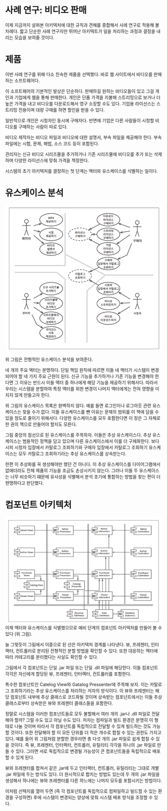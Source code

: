 # **사례 연구: 비디오 판매**  
이제 지금까지 살펴본 아키텍처에 대한 규칙과 견해를 종합해서 사례 연구로 적용해 볼 차례다. 짧고 단순한 사례 연구지만 뛰어난 아키텍트가 일을 처리하는 
과정과 결정을 내리는 모습을 보여줄 것이다.  
  
# **제품**  
이번 사례 연구를 위해 다소 친숙한 제품을 선택했다. 바로 웹 사이트에서 비디오를 판매하는 소프트웨어다.  
  
이 소프트웨어의 기본적인 발상은 단순하다. 판매하길 원하는 비디오들이 있고 그걸 개인과 기업에게 웹을 통해 판매한다. 개인은 단품 가격을 지불해 
스트리밍으로 보거나 더 높은 가격을 내고 비디오를 다운로드해서 영구 소장할 수도 있다. 기업용 라이선스는 스트리밍 전용이며 대량 구매를 하면 할인을 
받을 수 있다.  
  
일반적으로 개인은 시청자인 동시에 구매자다. 반면에 기업은 다른 사람들이 시청할 비디오를 구매하는 사람이 따로 있다.  
  
비디오 제작자는 비디오 파일과 비디오에 대한 설명서, 부속 파일을 제공해야 한다. 부속 파일에는 시험, 문제, 해법, 소스 코드 등이 포함된다.  
  
관리자는 신규 비디오 시리즈물을 추가하거나 기존 시리즈물에 비디오를 추가 또는 삭제하며 다양한 라이선스에 맞춰 가격을 책정한다.  
  
시스템의 초기 아키텍처를 결정하는 첫 단계는 액터와 유스케이스를 식별하는 일이다.  
  
# **유스케이스 분석**  
![img.png](image/img.png)  
  
위 그림은 전형적인 유스케이스 분석을 보여준다.  
  
네 개의 주요 액터는 분명하다. 단일 책임 원칙에 따르면 이들 네 액터가 시스템이 변경되어야 할 네 가지 주요 근원이 된다. 신규 기능을 추가하거나 
기존 기능을 변경해야 한다면 그 이유는 반드시 이들 액터 중 하나에게 해당 기능을 제공하기 위해서다. 따라서 우리는 시스템을 분할하여 특정 액터를 
위한 변경이 나머지 액터에게는 전혀 영향을 미치지 않게 만들고자 한다.  
  
위 그림의 유스케이스 목록은 완벽하지 않다. 예를 들면 로그인이나 로그아웃 관련 유스케이스는 찾을 수가 없다. 이들 유스케이스를 뺀 이유는 문제의 
범위를 이 책에 담을 수 있을 정도로 줄이기 위해서다. 다양한 유스케이스를 모두 포함한다면 이 장은 그 자체로 한 권의 책으로 만들어야 할지도 모른다.  
  
그림 중앙의 점선으로 된 유스케이스를 주목하자. 이들은 추상 유스케이스다. 추상 유스케이스는 범용적인 정책을 담고 있으며 다른 유스케이스에서 이를 
더 구체화한다. 보다시피 시청자 입장에서 카탈로그 조회하기와 구매자 입장에서 카탈로그 조회하기 유스케이스는 모두 카탈로그 조회하기라는 추상 유스케이스를 
상속받는다.  
  
한편 이 추상화를 꼭 생성해야만 했던 건 아니다. 이 추상 유스케이스를 다이어그램에서 없애더라도 전체 제품의 기능을 조금도 손상시키지 않는다. 그러나 이들 
두 유스케이스는 너무 비슷하기 떄문에 유사성을 식별해서 분석 초기에 통합하는 방법을 찾는 편이 더 현명하다고 판단했다.  
  
# **컴포넌트 아키텍처**  
![img.png](image/img2.png)  
이제 엑터와 유스케이스를 식별했으므로 예비 단계의 컴포넌트 아키텍처를 만들어 볼 수 있다 (위 그림).  
  
늘 그렇듯이 그림에서 이중으로 된 선은 아키텍처 경계를 나타낸다. 뷰, 프레젠터, 인터랙터, 컨트롤러로 분리된 전형적인 분할 방법을 확인할 수 있다. 
또한 대응하는 액터에 따라 카테고리를 분리했다는 사실도 확인할 수 있다.  
  
그림에서 각 컴포넌트는 단일 .jar 파일 또는 단일 .dll 파일에 해당한다. 이들 컴포넌트 각각은 자신에게 할당된 뷰, 프레젠터, 인터랙터, 컨트롤러를 포함한다.  
  
특수한 컴포넌트인 Catelog View와 Gatalog Pressenter에 주목해 보자. 이는 카탈로그 조회하기라는 추상 유스케이스를 처리하는 저자의 방식이다. 이 
뷰와 프레젠터는 해당 컴포넌트 내부에 추상 클래스로 코드화될 것이며 상속받는 컴포넌트에서는 이들 추상 클래스로부터 상속받은 뷰와 프레젠터 클래스들을 
포함한다.  
  
정말로 시스템을 이러한 컴포넌트들로 모두 불할해서 여러 개의 .jar나 .dll 파일로 전달해야 할까? 그럴 수도 있고 아닐 수도 있다. 저자는 컴파일과 빌드 
환경은 분명히 이 형태로 나눌 것이며 따라서 각 컴포넌트를 독립적으로 전달할 수 있게 빌드하는 것도 가능할 것이다. 또한 전달해야 할 이 모든 단위를 더 
적은 개수로 합칠 수 있는 권한도 가지고 있다. 예를 들어 위 그림처럼 분할한 경우라면 총 다섯 개의 .jar 파일로 쉽게 합칠 수 있을 것이다. 즉 뷰, 
프레젠터, 인터랙터, 컨트롤러, 유틸리티 각각을 하나의 .jar 파일로 만들 수 있다. 그러면 서로 독립적으로 변경될 가능성이 큰 컴포넌트들을 독립적으로 
배포할 수 있게 된다.  
  
뷰와 프레젠터를 합쳐서 같은 .jar에 두고 인터랙터, 컨트롤러, 유틸리티는 그대로 개별 .jar 파일에 두는 방식도 있다. 더 원시적으로 합치는 방법도 있는데 
두 개의 .jar 파일을 생성해서 하나에는 뷰와 프레젠터를 다른 하느에는 나머지 모두를 포함시키는 방법이다.  
  
이처럼 선택지를 열어 두면 (즉 각 컴포넌트를 독립적으로 컴파일하고 빌드할 수 있는 환경을 구성하면) 후에 시스템이 변경되는 양상에 맞춰 시스템 배포 
방식을 조정할 수 있다.  
  
